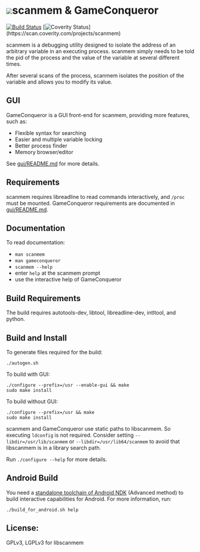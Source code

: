 # ![](https://raw.githubusercontent.com/scanmem/scanmem/master/gui/GameConqueror_72x72.png)scanmem & GameConqueror

[![Build Status](https://travis-ci.org/scanmem/scanmem.svg?branch=master)](https://travis-ci.org/scanmem/scanmem)
[![Coverity Status](https://scan.coverity.com/projects/8565/badge.svg?flat=1")](https://scan.coverity.com/projects/scanmem)

scanmem is a debugging utility designed to isolate the address of an arbitrary
variable in an executing process. scanmem simply needs to be told the pid of
the process and the value of the variable at several different times.

After several scans of the process, scanmem isolates the position of the
variable and allows you to modify its value.

## GUI

GameConqueror is a GUI front-end for scanmem, providing more features, such as:
  * Flexible syntax for searching
  * Easier and multiple variable locking
  * Better process finder
  * Memory browser/editor

See [gui/README.md](gui/README.md) for more details.

## Requirements

scanmem requires libreadline to read commands interactively, and `/proc` must be
mounted. GameConqueror requirements are documented in [gui/README.md](gui/README.md).

## Documentation

To read documentation:
  * `man scanmem`
  * `man gameconqueror`
  * `scanmem --help`
  * enter `help` at the scanmem prompt
  * use the interactive help of GameConqueror

## Build Requirements

The build requires autotools-dev, libtool, libreadline-dev, intltool, and python.

## Build and Install

To generate files required for the build:

    ./autogen.sh

To build with GUI:

    ./configure --prefix=/usr --enable-gui && make
    sudo make install

To build without GUI:

    ./configure --prefix=/usr && make
    sudo make install

scanmem and GameConqueror use static paths to libscanmem. So executing
`ldconfig` is not required. Consider setting `--libdir=/usr/lib/scanmem` or
`--libdir=/usr/lib64/scanmem` to avoid that libscanmem is in a library
search path.

Run `./configure --help` for more details.

## Android Build

You need a
[standalone toolchain of Android NDK](https://developer.android.com/ndk/guides/standalone_toolchain.html#itc)
(Advanced method) to build interactive capabilities for Android.
For more information, run:

    ./build_for_android.sh help

## License: 

GPLv3, LGPLv3 for libscanmem
